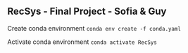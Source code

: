 ## RecSys - Final Project - Sofia & Guy
Create conda environment
```conda env create -f conda.yaml```

Activate conda environment
```conda activate RecSys```

